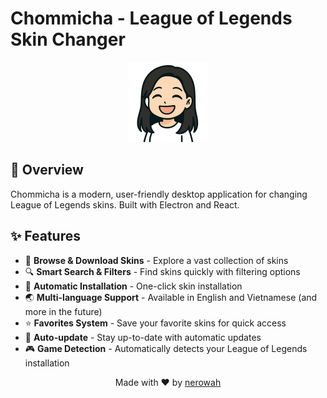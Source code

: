 # Chommicha - League of Legends Skin Changer

<div align="center">
  <img src="./build/logo.png" alt="Chommicha Logo" width="128" height="128">
  
</div>

## 📖 Overview

Chommicha is a modern, user-friendly desktop application for changing League of Legends skins. Built with Electron and React.

## ✨ Features

- 🎨 **Browse & Download Skins** - Explore a vast collection of skins
- 🔍 **Smart Search & Filters** - Find skins quickly with filtering options
- 💾 **Automatic Installation** - One-click skin installation
- 🌏 **Multi-language Support** - Available in English and Vietnamese (and more in the future)
- ⭐ **Favorites System** - Save your favorite skins for quick access
- 🔄 **Auto-update** - Stay up-to-date with automatic updates
- 🎮 **Game Detection** - Automatically detects your League of Legends installation



<div align="center">
  Made with ❤️ by <a href="https://github.com/nerowah">nerowah</a>
</div>
